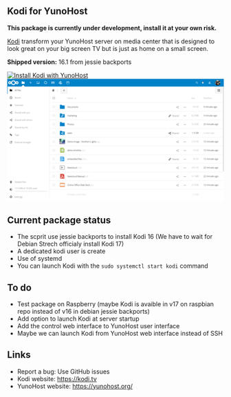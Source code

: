 Kodi for YunoHost
---------------------

**This package is currently under development, install it at your own risk.**

[Kodi](https://kodi.tv) transform your YunoHost server on media center that is designed to look great on your big screen TV but is just as home on a small screen.

**Shipped version:** 16.1 from jessie backports

[![Install Kodi with YunoHost](https://install-app.yunohost.org/install-with-yunohost.png)](https://install-app.yunohost.org/?app=kodi)
![](https://github.com/nextcloud/screenshots/blob/master/files/filelist.png)

## Current package status
* The scprit use jessie backports to install Kodi 16 (We have to wait for Debian Strech officialy install Kodi 17)
* A dedicated kodi user is create
* Use of systemd
* You can launch Kodi with the ```sudo systemctl start kodi``` command

## To do
* Test package on Raspberry (maybe Kodi is avaible in v17 on raspbian repo instead of v16 in debian jessie backports)
* Add option to launch Kodi at server startup
* Add the control web interface to YunoHost user interface
* Maybe we can launch Kodi from YunoHost web interface instead of SSH

## Links

 * Report a bug: Use GitHub issues
 * Kodi website: https://kodi.tv
 * YunoHost website: https://yunohost.org/